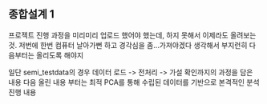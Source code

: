 ## 종합설계 1
프로젝트 진행 과정을 미리미리 업로드 했어야 했는데, 하지 못해서 이제라도 올려보는것.
저번에 한번 컴퓨터 날아가뻔 하고 경각심을 좀...가져야겠다 생각해서 부지런히 다음부터는 올리도록 해야지

일단 semi_testdata의 경우 데이터 로드 -> 전처리 -> 가설 확인까지의 과정을 담은 내용
다음 올린 내용 부터는 최적 PCA를 통해 수립된 데이터를 기반으로 본격적인 분석 진행 내용
